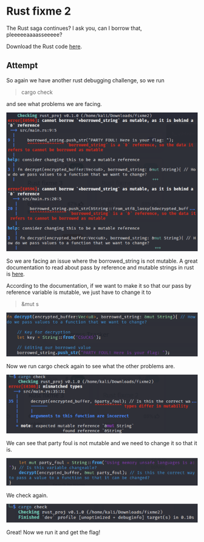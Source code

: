 # Rust fixme 2

The Rust saga continues? I ask you, can I borrow that, pleeeeeaaaasseeeee?

Download the Rust code [here](https://challenge-files.picoctf.net/c_verbal_sleep/babfbee79718a6363826ba86300173ffde6d81577e9dd07d4130c53a7eecf6c3/fixme2.tar.gz).

## Attempt

So again we have another rust debugging challenge, so we run

>cargo check

and see what problems we are facing.

![pic1](pics/pic1.png)

So we are facing an issue where the borrowed_string is not mutable. A great documentation to read about pass by reference and mutable strings in rust is [here](https://doc.rust-lang.org/book/ch04-02-references-and-borrowing.html).

According to the documentation, if we want to make it so that our pass by reference variable is mutable, we just have to change it to

> &mut s

![pic2](pics/pic2.png)

Now we run cargo check again to see what the other problems are.

![pic3](pics/pic3.png)

We can see that party foul is not mutable and we need to change it so that it is.

![pic4](pics/pic4.png)

We check again.

![pic5](pics/pic5.png)

Great! Now we run it and get the flag!

